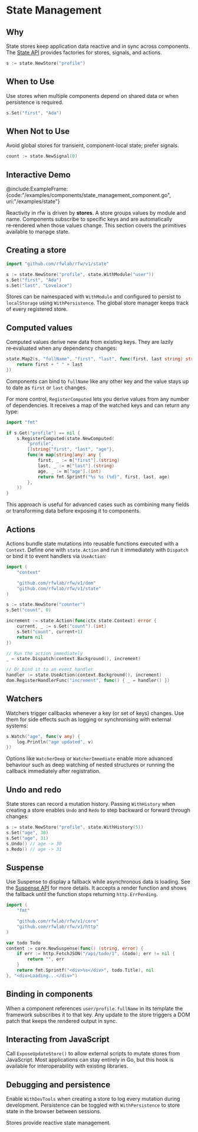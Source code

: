 # State Management

## Why
State stores keep application data reactive and in sync across components. The [State API](../api/state) provides factories for stores, signals, and actions.

```go
s := state.NewStore("profile")
```

## When to Use
Use stores when multiple components depend on shared data or when persistence is required.

```go
s.Set("first", "Ada")
```

## When Not to Use
Avoid global stores for transient, component-local state; prefer signals.

```go
count := state.NewSignal(0)
```

## Interactive Demo
@include:ExampleFrame:{code:"/examples/components/state_management_component.go", uri:"/examples/state"}

Reactivity in rfw is driven by **stores**. A store groups values by
module and name. Components subscribe to specific keys and are
automatically re‑rendered when those values change. This section covers
the primitives available to manage state.

## Creating a store

```go
import "github.com/rfwlab/rfw/v1/state"

s := state.NewStore("profile", state.WithModule("user"))
s.Set("first", "Ada")
s.Set("last", "Lovelace")
```

Stores can be namespaced with `WithModule` and configured to persist to
`localStorage` using `WithPersistence`. The global store manager keeps
track of every registered store.

## Computed values

Computed values derive new data from existing keys. They are lazily
re‑evaluated when any dependency changes:

```go
state.Map2(s, "fullName", "first", "last", func(first, last string) string {
    return first + " " + last
})
```

Components can bind to `fullName` like any other key and the value stays
up to date as `first` or `last` changes.

For more control, `RegisterComputed` lets you derive values from any number
of dependencies. It receives a map of the watched keys and can return any
type:

```go
import "fmt"

if s.Get("profile") == nil {
    s.RegisterComputed(state.NewComputed(
        "profile",
        []string{"first", "last", "age"},
        func(m map[string]any) any {
            first, _ := m["first"].(string)
            last, _ := m["last"].(string)
            age, _ := m["age"].(int)
            return fmt.Sprintf("%s %s (%d)", first, last, age)
        },
    ))
}
```

This approach is useful for advanced cases such as combining many fields or
transforming data before exposing it to components.

## Actions

Actions bundle state mutations into reusable functions executed with a `Context`.
Define one with `state.Action` and run it immediately with `Dispatch` or bind it
to event handlers via `UseAction`:

```go
import (
    "context"

    "github.com/rfwlab/rfw/v1/dom"
    "github.com/rfwlab/rfw/v1/state"
)

s := state.NewStore("counter")
s.Set("count", 0)

increment := state.Action(func(ctx state.Context) error {
    current, _ := s.Get("count").(int)
    s.Set("count", current+1)
    return nil
})

// Run the action immediately
_ = state.Dispatch(context.Background(), increment)

// Or bind it to an event handler
handler := state.UseAction(context.Background(), increment)
dom.RegisterHandlerFunc("increment", func() { _ = handler() })
```

## Watchers

Watchers trigger callbacks whenever a key (or set of keys) changes. Use
them for side effects such as logging or synchronising with external
systems:

```go
s.Watch("age", func(v any) {
    log.Println("age updated", v)
})
```

Options like `WatcherDeep` or `WatcherImmediate` enable more advanced
behaviour such as deep watching of nested structures or running the
callback immediately after registration.

## Undo and redo

State stores can record a mutation history. Passing `WithHistory` when creating a store enables `Undo` and `Redo` to step backward or forward through changes:

```go
s := state.NewStore("profile", state.WithHistory(5))
s.Set("age", 30)
s.Set("age", 31)
s.Undo() // age -> 30
s.Redo() // age -> 31
```

## Suspense

Use Suspense to display a fallback while asynchronous data is loading. See the [Suspense API](../api/core#suspense) for more details. It accepts a render function and shows the fallback until the function stops returning `http.ErrPending`.

```go
import (
    "fmt"

    "github.com/rfwlab/rfw/v1/core"
    "github.com/rfwlab/rfw/v1/http"
)

var todo Todo
content := core.NewSuspense(func() (string, error) {
    if err := http.FetchJSON("/api/todo/1", &todo); err != nil {
        return "", err
    }
    return fmt.Sprintf("<div>%s</div>", todo.Title), nil
}, "<div>Loading...</div>")
```

## Binding in components

When a component references `user/profile.fullName` in its template the
framework subscribes it to that key. Any update to the store triggers a
DOM patch that keeps the rendered output in sync.

## Interacting from JavaScript

Call `ExposeUpdateStore()` to allow external scripts to mutate stores
from JavaScript. Most applications can stay entirely in Go, but this hook
is available for interoperability with existing libraries.

## Debugging and persistence

Enable `WithDevTools` when creating a store to log every mutation during
development. Persistence can be toggled with `WithPersistence` to store
state in the browser between sessions.

Stores provide reactive state management.
